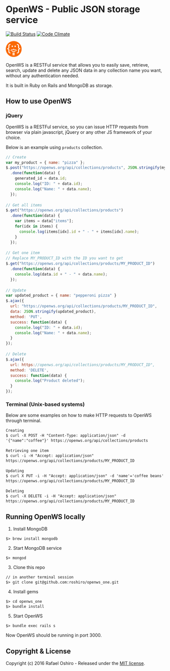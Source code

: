 # OpenWS - Public JSON storage service

[![Build Status](https://travis-ci.org/roshiro/openws_one.svg?branch=master)](https://travis-ci.org/roshiro/openws_one)
[![Code Climate](https://codeclimate.com/github/roshiro/openws_one/badges/gpa.svg)](https://codeclimate.com/github/roshiro/openws_one)

<img src="./public/static-images/logo.png" width="50">

OpenWS is a RESTFul service that allows you to easily save, retrieve, search, update and delete any JSON data in any collection name you want, without any authentication needed.

It is built in Ruby on Rails and MongoDB as storage.

## How to use OpenWS

### jQuery

OpenWS is a RESTFul service, so you can issue HTTP requests from browser via plain javascript, jQuery or any other JS framework of your choice.

Below is an example using `products` collection.

```javascript
// Create
var my_product = { name: "pizza" };
$.post("https://openws.org/api/collections/products", JSON.stringify(my_product))
  .done(function(data) {
    generated_id = data.id;
    console.log("ID: " + data.id);
    console.log("Name: " + data.name);
  });

// Get all items
$.get("https://openws.org/api/collections/products")
  .done(function(data) {
    var items = data["items"];
    for(idx in items) {
      console.log(items[idx].id + " - " + items[idx].name);
    }
  });

// Get one item
// Replace MY_PRODUCT_ID with the ID you want to get
$.get("https://openws.org/api/collections/products/MY_PRODUCT_ID")
  .done(function(data) {
    console.log(data.id + " - " + data.name);
  });

// Update
var updated_product = { name: "pepperoni pizza" }
$.ajax({
  url: "https://openws.org/api/collections/products/MY_PRODUCT_ID",
  data: JSON.stringify(updated_product),
  method: 'PUT',
  success: function(data) {
    console.log("ID: " + data.id);
    console.log("Name: " + data.name);
  }
});

// Delete
$.ajax({
  url: https://openws.org/api/collections/products/MY_PRODUCT_ID",
  method: 'DELETE',
  success: function(data) {
    console.log("Product deleted");
  }
});
```

### Terminal (Unix-based systems)
Below are some examples on how to make HTTP requests to OpenWS through terminal.
```
Creating
$ curl -X POST -H "Content-Type: application/json" -d '{"name":"coffee"}' https://openws.org/api/collections/products

Retrieving one item
$ curl -i -H "Accept: application/json" https://openws.org/api/collections/products/MY_PRODUCT_ID

Updating
$ curl X PUT -i -H "Accept: application/json" -d 'name'='coffee beans' https://openws.org/api/collections/products/MY_PRODUCT_ID

Deleting
$ curl -X DELETE -i -H "Accept: application/json" https://openws.org/api/collections/products/MY_PRODUCT_ID
```

## Running OpenWS locally

1. Install MongoDB
```
$> brew install mongodb
```
2. Start MongoDB service
```
$> mongod
```
3. Clone this repo
```
// in another terminal session
$> git clone git@github.com:roshiro/openws_one.git
```
4. Install gems
```
$> cd openws_one
$> bundle install
```
5. Start OpenWS
```
$> bundle exec rails s
```
Now OpenWS should be running in port 3000.


## Copyright & License

Copyright (c) 2016 Rafael Oshiro - Released under the [MIT license](https://github.com/roshiro/openws_one/blob/master/LICENSE).
